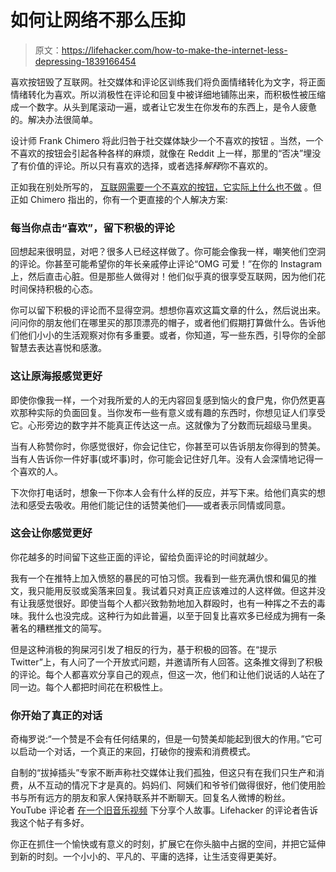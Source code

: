 # 如何让网络不那么压抑

> 原文：<https://lifehacker.com/how-to-make-the-internet-less-depressing-1839166454>

喜欢按钮毁了互联网。社交媒体和评论区训练我们将负面情绪转化为文字，将正面情绪转化为喜欢。所以消极性在评论和回复中被详细地铺陈出来，而积极性被压缩成一个数字。从头到尾滚动一遍，或者让它发生在你发布的东西上，是令人疲惫的。解决办法很简单。



设计师 Frank Chimero 将此归咎于社交媒体缺少一个不喜欢的按钮 。当然，一个不喜欢的按钮会引起各种各样的麻烦，就像在 Reddit 上一样，那里的“否决”埋没了有价值的评论。所以只有喜欢的选择，或者选择*解释*你不喜欢的。

正如我在别处所写的， [互联网需要一个不喜欢的按钮，它实际上什么也不做](https://theweek.com/articles/446867/dislike-button-just-what-internet-needs--long-doesnt-work) 。但正如 Chimero 指出的，你有一个更直接的个人解决方案:

### 每当你点击“喜欢”，留下积极的评论

回想起来很明显，对吧？很多人已经这样做了。你可能会像我一样，嘲笑他们空洞的评论。你甚至可能希望你的年长亲戚停止评论“OMG 可爱！”在你的 Instagram 上，然后直击心脏。但是那些人做得对！他们似乎真的很享受互联网，因为他们花时间保持积极的心态。

你可以留下积极的评论而不显得空洞。想想你喜欢这篇文章的什么，然后说出来。问问你的朋友他们在哪里买的那顶漂亮的帽子，或者他们假期打算做什么。告诉他们他们小小的生活观察对你有多重要。或者，你知道，写一些东西，引导你的全部智慧去表达喜悦和感激。

### 这让原海报感觉更好

即使你像我一样，一个对我所爱的人的无内容回复感到恼火的食尸鬼，你仍然更喜欢那种实际的负面回复。当你发布一些有意义或有趣的东西时，你想见证人们享受它。心形旁边的数字并不能真正传达这一点。这就像为了分数而玩超级马里奥。

当有人称赞你时，你感觉很好，你会记住它，你甚至可以告诉朋友你得到的赞美。当有人告诉你一件好事(或坏事)时，你可能会记住好几年。没有人会深情地记得一个喜欢的人。

下次你打电话时，想象一下你本人会有什么样的反应，并写下来。给他们真实的想法和感受去吸收。用他们能记住的话赞美他们——或者表示同情或同意。

### 这会让你感觉更好

你花越多的时间留下这些正面的评论，留给负面评论的时间就越少。

我有一个在推特上加入愤怒的暴民的可怕习惯。我看到一些充满仇恨和偏见的推文，我只能用反驳或奚落来回复。我试着只对真正应该难过的人这样做。但这并没有让我感觉很好。即使当每个人都兴致勃勃地加入群殴时，也有一种挥之不去的毒味。我什么也没完成。这种行为如此普遍，以至于回复比喜欢多已经成为拥有一条著名的糟糕推文的简写。

但是这种消极的狗屎河引发了相反的行为，基于积极的回答。在“提示 Twitter”上，有人问了一个开放式问题，并邀请所有人回答。这条推文得到了积极的评论。每个人都喜欢分享自己的观点，但这一次，他们和让他们说话的人站在了同一边。每个人都把时间花在积极性上。

### 你开始了真正的对话

奇梅罗说:“一个赞是不会有任何结果的，但是一句赞美却能起到很大的作用。”它可以启动一个对话，一个真正的来回，打破你的搜索和消费模式。

自制的“拔掉插头”专家不断声称社交媒体让我们孤独，但这只有在我们只生产和消费，从不互动的情况下才是真的。妈妈们、阿姨们和爷爷们做得很好，他们使用脸书与所有远方的朋友和家人保持联系并不断聊天。回复名人微博的粉丝。YouTube 评论者 [在一个旧音乐视频](http://nymag.com/intelligencer/2016/10/the-best-youtube-comments-come-after-music-is-used-on-tv.html) 下分享个人故事。Lifehacker 的评论者告诉我这个帖子有多好。

你正在抓住一个愉快或有意义的时刻，扩展它在你头脑中占据的空间，并把它延伸到新的时刻。一个小小的、平凡的、平庸的选择，让生活变得更美好。